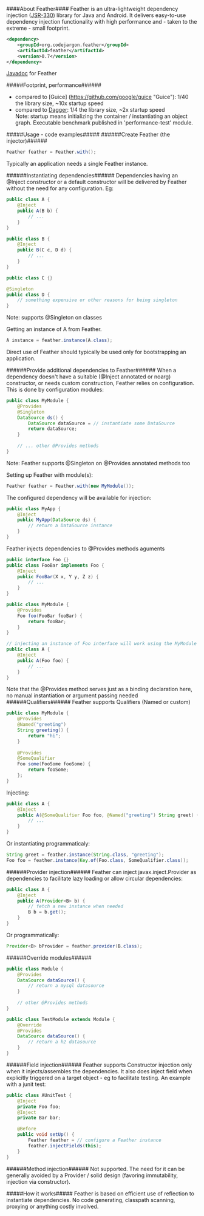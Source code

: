 ####About Feather####
Feather is an ultra-lightweight dependency injection ([JSR-330](https://jcp.org/en/jsr/detail?id=330 "JSR-330"))
library for Java and Android. It delivers easy-to-use dependency injection functionality with high performance 
and - taken to the extreme - small footprint.

```xml
<dependency>
    <groupId>org.codejargon.feather</groupId>
    <artifactId>feather</artifactId>
    <version>0.7</version>
</dependency>
```
[Javadoc](http://zsoltherpai.github.io/feather/apidocs-0.7 "Javadoc") for Feather

#####Footprint, performance######
- compared to [Guice] (https://github.com/google/guice "Guice"): 1/40 the library size, ~10x startup speed
- compared to [Dagger](http://square.github.io/dagger): 1/4 the library size, ~2x startup speed  
Note: startup means initializing the container / instantiating an object graph. Executable benchmark published 
in 'performance-test' module.

#####Usage - code examples#####
######Create Feather (the injector)######
```java
Feather feather = Feather.with();
```
Typically an application needs a single Feather instance.

######Instantiating dependencies######
Dependencies having an @Inject constructor or a default constructor will be delivered by Feather without the need for
any configuration. Eg:
```java
public class A {
    @Inject
    public A(B b) {
        // ...
    }
}

public class B {
    @Inject
    public B(C c, D d) {
        // ...
    }
}

public class C {}

@Singleton
public class D {
    // something expensive or other reasons for being singleton
}
```
Note: supports @Singleton on classes  

Getting an instance of A from Feather.
```java
A instance = feather.instance(A.class);
```
Direct use of Feather should typically be used only for bootstrapping an application.

######Provide additional dependencies to Feather######
When a dependency doesn't have a suitable (@Inject annotated or noarg) constructor, or needs custom construction,
Feather relies on configuration. This is done by configuration modules:
```java
public class MyModule {
    @Provides
    @Singleton 
    DataSource ds() {
        DataSource dataSource = // instantiate some DataSource
        return dataSource;
    }
    
    // ... other @Provides methods
}
```
Note: Feather supports @Singleton on @Provides annotated methods too  

Setting up Feather with module(s):
```java
Feather feather = Feather.with(new MyModule());
```
The configured dependency will be available for injection:
```java
public class MyApp {
    @Inject 
    public MyApp(DataSource ds) {
        // return a DataSource instance
    }
}
```
Feather injects dependencies to @Provides methods aguments
```java
public interface Foo {}
public class FooBar implements Foo {
    @Inject
    public FooBar(X x, Y y, Z z) {
        // ...
    }
}

public class MyModule {
    @Provides
    Foo foo(FooBar fooBar) {
        return fooBar;
    }
}

// injecting an instance of Foo interface will work using the MyModule above:
public class A {
    @Inject
    public A(Foo foo) {
        // ...
    }
}
```
Note that the @Provides method serves just as a binding declaration here, no manual instantiation or argument passing needed
######Qualifiers######
Feather supports Qualifiers (Named or custom)
```java
public class MyModule {
    @Provides
    @Named("greeting")
    String greeting() {
        return "hi";
    }
        
    @Provides
    @SomeQualifier
    Foo some(FooSome fooSome) {
        return fooSome;
    };
}
```
Injecting:
```java
public class A {
    @Inject
    public A(@SomeQualifier Foo foo, @Named("greeting") String greet) {
        // ...
    }
}
```
Or instantiating programmaticaly:
```java
String greet = feather.instance(String.class, "greeting");
Foo foo = feather.instance(Key.of(Foo.class, SomeQualifier.class));
```
######Provider injection######
Feather can inject javax.inject.Provider as dependencies to facilitate lazy loading or allow circular dependencies:
```java
public class A {
    @Inject
    public A(Provider<B> b) {
        // fetch a new instance when needed
        B b = b.get();
    }
}
```
Or programmatically:
```java
Provider<B> bProvider = feather.provider(B.class);
```
######Override modules######
```java
public class Module {
    @Provides
    DataSource dataSource() {
        // return a mysql datasource
    }
    
    // other @Provides methods
}

public class TestModule extends Module {
    @Override
    @Provides
    DataSource dataSource() {
        // return a h2 datasource
    }
}
```
######Field injection######
Feather supports Constructor injection only when it injects/assembles the dependencies. It also does inject field when explicitly triggered on a target object - eg to facilitate testing. An example with a junit test:
```java
public class AUnitTest {
    @Inject
    private Foo foo;
    @Inject
    private Bar bar;

    @Before
    public void setUp() {
        Feather feather = // configure a Feather instance
        feather.injectFields(this);
    }
}
```
######Method injection######
Not supported. The need for it can be generally avoided by a Provider / solid design (favoring immutability, injection via constructor).

#####How it works#####
Feather is based on efficient use of reflection to instantiate dependencies. No code generating, classpath scanning,
proxying or anything costly involved.